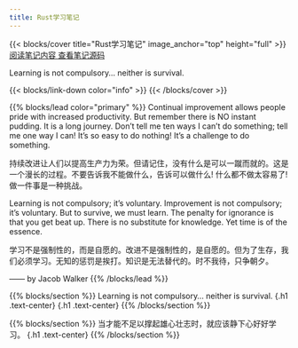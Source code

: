 ```yaml
---
title: Rust学习笔记
---
```


{{< blocks/cover title="Rust学习笔记" image_anchor="top" height="full" >}}
<a class="btn btn-lg btn-primary me-3 mb-4" href="/docs/">
  阅读笔记内容 <i class="fas fa-arrow-alt-circle-right ms-2"></i>
</a>
<a class="btn btn-lg btn-secondary me-3 mb-4" href="https://github.com/skyao/learning-rust">
  查看笔记源码 <i class="fab fa-github ms-2 "></i>
</a>
<p class="lead mt-5">Learning is not compulsory… neither is survival.</p>
{{< blocks/link-down color="info" >}}
{{< /blocks/cover >}}


{{% blocks/lead color="primary" %}}
Continual improvement allows people pride with increased productivity. But remember there is NO instant pudding. It is a long journey. Don’t tell me ten ways I can’t do something; tell me one way I can! It’s so easy to do nothing! It’s a challenge to do something. 

持续改进让人们以提高生产力为荣。但请记住，没有什么是可以一蹴而就的。这是一个漫长的过程。不要告诉我不能做什么，告诉可以做什么! 什么都不做太容易了! 做一件事是一种挑战。

Learning is not compulsory; it’s voluntary. Improvement is not compulsory; it’s voluntary. But to survive, we must learn. The penalty for ignorance is that you get beat up. There is no substitute for knowledge. Yet time is of the essence.

学习不是强制性的，而是自愿的。改进不是强制性的，是自愿的。但为了生存，我们必须学习。无知的惩罚是挨打。知识是无法替代的。时不我待，只争朝夕。

—— by Jacob Walker
{{% /blocks/lead %}}


{{% blocks/section %}}
Learning is not compulsory… neither is survival.
{.h1 .text-center}
{.h1 .text-center}
{{% /blocks/section %}}


{{% blocks/section %}}
当才能不足以撑起雄心壮志时，就应该静下心好好学习。
{.h1 .text-center}
{{% /blocks/section %}}